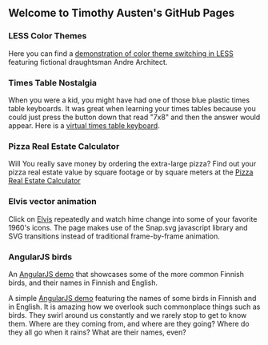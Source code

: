## Welcome to Timothy Austen's GitHub Pages

### LESS Color Themes

Here you can find a [demonstration of color theme switching in LESS](less-theme) featuring fictional draughtsman Andre Architect.

### Times Table Nostalgia

When you were a kid, you might have had one of those blue plastic times table keyboards. It was great when learning your times tables because you could just press the button down that read "7x8" and then the answer would appear. Here is a [virtual times table keyboard](http://www.timothyausten.com/timestable).

### Pizza Real Estate Calculator

Will You really save money by ordering the extra-large pizza? Find out your pizza real estate value by square footage or by square meters at the [Pizza Real Estate Calculator](http://www.timothyausten.com/pizza)

### Elvis vector animation

Click on [Elvis](http://www.timothyausten.com/elvis) repeatedly and watch hime change into some of your favorite 1960's icons. The page makes use of the Snap.svg javascript library and SVG transitions instead of traditional frame-by-frame animation.

### AngularJS birds ###

An [AngularJS demo]() that showcases some of the more common Finnish birds, and their names in Finnish and English.

A simple [AngularJS demo](https://alligator.io/angular/deploying-angular-app-github-pages/) featuring the names of some birds in Finnish and in English. It is amazing how we overlook such commonplace things such as birds. They swirl around us constantly and we rarely stop to get to know them. Where are they coming from, and where are they going? Where do they all go when it rains? What are their names, even?
